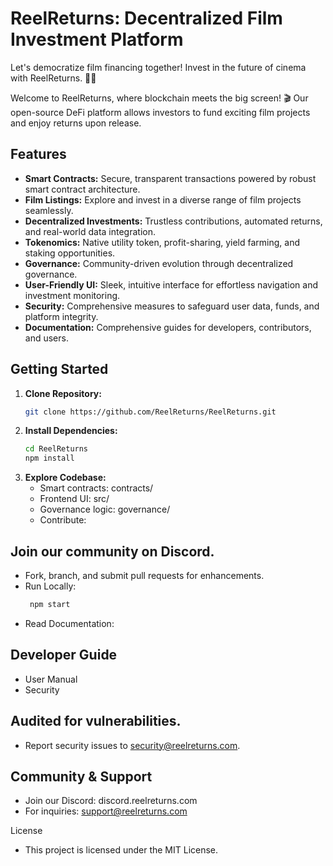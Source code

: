 # ReelReturns: Decentralized Film Investment Platform
Let's democratize film financing together! Invest in the future of cinema with ReelReturns. 🚀🎥

Welcome to ReelReturns, where blockchain meets the big screen! 🎬 Our open-source DeFi platform allows investors to fund exciting film projects and enjoy returns upon release.

## Features

- **Smart Contracts:** Secure, transparent transactions powered by robust smart contract architecture.
- **Film Listings:** Explore and invest in a diverse range of film projects seamlessly.
- **Decentralized Investments:** Trustless contributions, automated returns, and real-world data integration.
- **Tokenomics:** Native utility token, profit-sharing, yield farming, and staking opportunities.
- **Governance:** Community-driven evolution through decentralized governance.
- **User-Friendly UI:** Sleek, intuitive interface for effortless navigation and investment monitoring.
- **Security:** Comprehensive measures to safeguard user data, funds, and platform integrity.
- **Documentation:** Comprehensive guides for developers, contributors, and users.

## Getting Started

1. **Clone Repository:**
   ```bash
   git clone https://github.com/ReelReturns/ReelReturns.git

2. **Install Dependencies:**
   ```bash
   cd ReelReturns
   npm install
3. **Explore Codebase:**
   - Smart contracts: contracts/
   - Frontend UI: src/
   - Governance logic: governance/
   - Contribute:

## Join our community on Discord.
   - Fork, branch, and submit pull requests for enhancements.
   - Run Locally:
     ```bash
      npm start
   - Read Documentation:

## Developer Guide
   - User Manual
   - Security
     
## Audited for vulnerabilities.
   - Report security issues to security@reelreturns.com.
     
## Community & Support
   - Join our Discord: discord.reelreturns.com
   - For inquiries: support@reelreturns.com

License
- This project is licensed under the MIT License.
